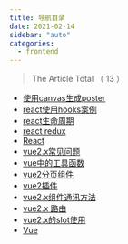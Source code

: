 ```yaml
---
title: 导航目录
date: 2021-02-14
sidebar: "auto"
categories:
  - frontend
---
```


<!-- dirToc -->

> The Article Total （ 13 ）

- [使用canvas生成poster](./rc-canvas-poster.md)
- [react使用hooks案例](./rc-hooks-reducer.md)
- [react生命周期](./rc-lifecycle.md)
- [react redux](./rc-redux.md)
- [React](./rc.md)
- [vue2.x常见问题](./vue-issues.md)
- [vue中的工具函数](./vue-libs.md)
- [vue2分页组件](./vue-pagination.md)
- [vue2插件](./vue-plugins.md)
- [vue2.x组件通讯方法](./vue-props.md)
- [vue2.x 路由](./vue-router.md)
- [vue2.x的slot使用](./vue-slot.md)
- [Vue](./vue.md)

<!-- dirToc -->
